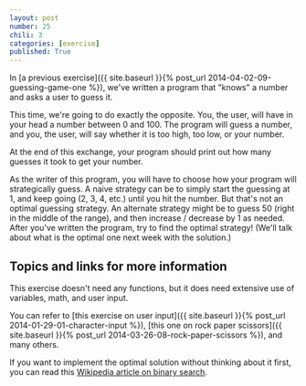 ```yaml
---
layout: post
number: 25
chili: 3
categories: [exercise]
published: True
---
```


In [a previous exercise]({{ site.baseurl }}{% post_url 2014-04-02-09-guessing-game-one %}), we've written a program that "knows" a number and asks a user to guess it.

This time, we're going to do exactly the opposite. You, the user, will have in your head a number between 0 and 100. The program will guess a number, and you, the user, will say whether it is too high, too low, or your number. 

At the end of this exchange, your program should print out how many guesses it took to get your number.

As the writer of this program, you will have to choose how your program will strategically guess. A naive strategy can be to simply start the guessing at 1, and keep going (2, 3, 4, etc.) until you hit the number. But that's not an optimal guessing strategy. An alternate strategy might be to guess 50 (right in the middle of the range), and then increase / decrease by 1 as needed. After you've written the program, try to find the optimal strategy! (We'll talk about what is the optimal one next week with the solution.)

## Topics and links for more information

This exercise doesn't need any functions, but it does need extensive use of variables, math, and user input. 

You can refer to [this exercise on user input]({{ site.baseurl }}{% post_url 2014-01-29-01-character-input %}), [this one on rock paper scissors]({{ site.baseurl }}{% post_url 2014-03-26-08-rock-paper-scissors %}), and many others.

If you want to implement the optimal solution without thinking about it first, you can read this [Wikipedia article on binary search](https://en.wikipedia.org/wiki/Binary_search_algorithm).
